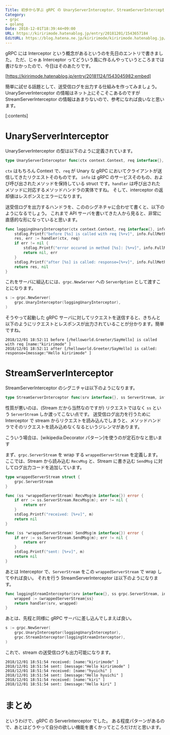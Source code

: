 ```yaml
---
Title: 初歩から学ぶ gRPC の UnaryServerInterceptor、StreamServerInterceptor のつくりかた
Category:
- grpc
- golang
Date: 2018-12-01T18:39:44+09:00
URL: https://kiririmode.hatenablog.jp/entry/20181201/1543657184
EditURL: https://blog.hatena.ne.jp/kiririmode/kiririmode.hatenablog.jp/atom/entry/10257846132678569348
---
```


gRPC には Interceptor という概念があるというのを先日のエントリで書きました。
ただ、じゃぁ Interceptor ってどういう風に作るんやっていうところまでは書けなかったので、今日はそのあたりです。

[https://kiririmode.hatenablog.jp/entry/20181124/1543045982:embed]

簡単に試せる話題として、送受信ログを出力する仕組みを作ってみましょう。
UnaryServerInterceptor の情報はネット上にそこそこあるのですが StreamServerInterceptor の情報はあまりないので、参考になれば良いなと思います。

[:contents]

# UnaryServerInterceptor

UnaryServerInterceptor の型は以下のように定義されています。

```go
type UnaryServerInterceptor func(ctx context.Context, req interface{}, info *UnaryServerInfo, handler UnaryHandler) (resp interface{}, err error)
```

`ctx` はもちろん Context で、`req` が Unary な gRPC においてクライアントが送信してきたリクエストそのものです。
`info` は gRPC のサービスそのもの、および呼び出されたメソッドを保持している struct です。`handler` は呼び出されたメソッドに対応するメソッドハンドラの実体ですね。
そして、interceptor の返却値はレスポンスとエラーになります。

送受信ログを出力するハンドラを、こののシグネチャに合わせて書くと、以下のようになるでしょう。
これまで API サーバを書いてきた人から見ると、非常に直感的な形になっていると思います。

```go
func loggingUnaryInterceptor(ctx context.Context, req interface{}, info *grpc.UnaryServerInfo, handler grpc.UnaryHandler) (interface{}, error) {
	stdlog.Printf("before [%s] is called with req [%+v]", info.FullMethod, req)
	res, err := handler(ctx, req)
	if err != nil {
		stdlog.Printf("error occured in method [%s]: [%+v]", info.FullMethod, err)
		return nil, err
	}
	stdlog.Printf("after [%s] is called: response=[%+v]", info.FullMethod, res)
	return res, nil
}
```

これをサーバに組込むには、`grpc.NewServer` への `ServerOption` として渡すことになります。

```go
s := grpc.NewServer(
	grpc.UnaryInterceptor(loggingUnaryInterceptor),
)
```

そうやって起動した gRPC サーバに対してリクエストを送信すると、きちんと以下のようにリクエストとレスポンスが出力されていることが分かります。簡単ですね。

```
2018/12/01 18:52:11 before [/helloworld.Greeter/SayHello] is called with req [name:"kiririmode" ]
2018/12/01 18:52:11 after [/helloworld.Greeter/SayHello] is called: response=[message:"Hello kiririmode" ]
```

# StreamServerInterceptor

StreamServerInterceptor のシグニチャは以下のようになります。

```go
type StreamServerInterceptor func(srv interface{}, ss ServerStream, info *StreamServerInfo, handler StreamHandler) error
```

性質が悪いのは、(Stream だから当然なのですが) リクエストではなく `ss` という `ServerStream` しか渡ってこない点です。
 送受信ログ出力を行うために Interceptor で stream からリクエストを読み込んでしまうと、メソッドハンドラでそのリクエストを読み込めなくなるというジレンマがあります。

こういう場合は、[wikipedia:Decorator パターン]を使うのが定石かなと思います

まず、`grpc.ServerStream` を wrap する `wrappedServerStream` を定義します。ここでは、Stream から読み込む `RecvMsg` と、Stream に書き込む `SendMsg` に対してログ出力コードを追加しています。


```go
type wrappedServerStream struct {
	grpc.ServerStream
}

func (ss *wrappedServerStream) RecvMsg(m interface{}) error {
	if err := ss.ServerStream.RecvMsg(m); err != nil {
		return err
	}
	stdlog.Printf("received: [%+v]", m)
	return nil
}

func (ss *wrappedServerStream) SendMsg(m interface{}) error {
	if err := ss.ServerStream.SendMsg(m); err != nil {
		return err
	}
	stdlog.Printf("sent: [%+v]", m)
	return nil
}
```

あとは Interceptor で、`ServerStream` をこの `wrappedServerStream` で wrap してやれば良い。
それを行う StreamServerInterceptor は以下のようになります。

```go
func loggingStreamInterceptor(srv interface{}, ss grpc.ServerStream, info *grpc.StreamServerInfo, handler grpc.StreamHandler) error {
	wrapped := &wrappedServerStream{ss}
	return handler(srv, wrapped)
}
```

あとは、先程と同様に gRPC サーバに差し込んでしまえば良い。

```go
s := grpc.NewServer(
	grpc.UnaryInterceptor(loggingUnaryInterceptor),
	grpc.StreamInterceptor(loggingStreamInterceptor),
)
```

これで、stream の送受信ログも出力可能になります。
```
2018/12/01 18:51:54 received: [name:"kiririmode" ]
2018/12/01 18:51:54 sent: [message:"Hello kiririmode" ]
2018/12/01 18:51:54 received: [name:"hyuichi" ]
2018/12/01 18:51:54 sent: [message:"Hello hyuichi" ]
2018/12/01 18:51:54 received: [name:"kiri" ]
2018/12/01 18:51:54 sent: [message:"Hello kiri" ]
```

# まとめ
というわけで、gRPC の ServerInterceptor でした。
ある程度パターンがあるので、あとはどうやって自分の欲しい機能を書くかってところだけだと思います。
